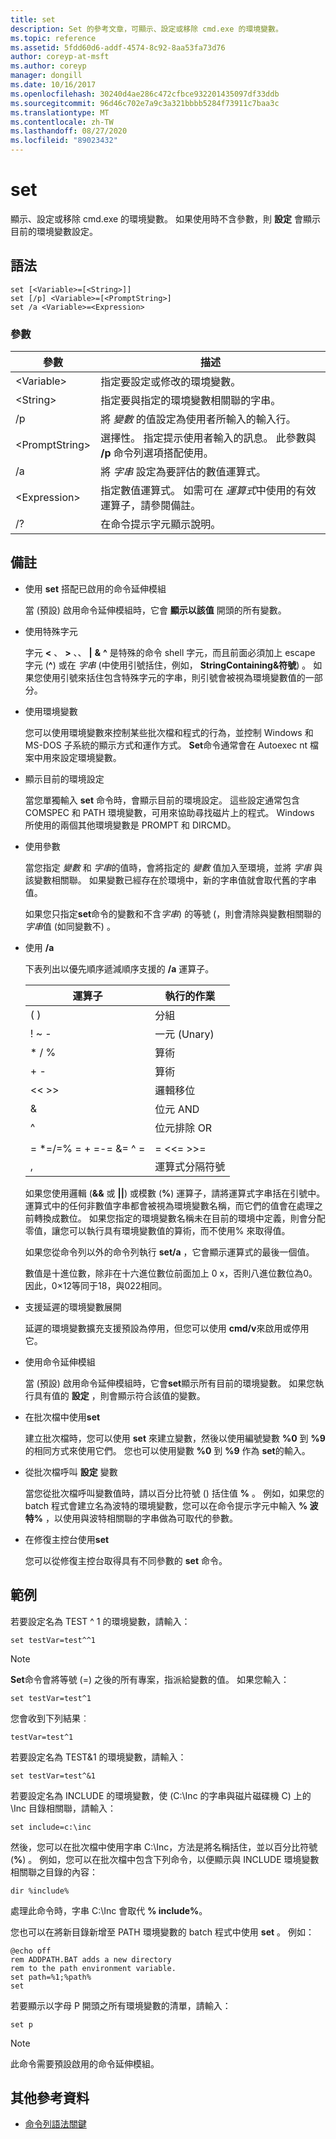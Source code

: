 ```yaml
---
title: set
description: Set 的參考文章，可顯示、設定或移除 cmd.exe 的環境變數。
ms.topic: reference
ms.assetid: 5fdd60d6-addf-4574-8c92-8aa53fa73d76
author: coreyp-at-msft
ms.author: coreyp
manager: dongill
ms.date: 10/16/2017
ms.openlocfilehash: 30240d4ae286c472cfbce932201435097df33ddb
ms.sourcegitcommit: 96d46c702e7a9c3a321bbbb5284f73911c7baa3c
ms.translationtype: MT
ms.contentlocale: zh-TW
ms.lasthandoff: 08/27/2020
ms.locfileid: "89023432"
---
```

# <a name="set"></a>set

顯示、設定或移除 cmd.exe 的環境變數。 如果使用時不含參數，則 **設定** 會顯示目前的環境變數設定。

## <a name="syntax"></a>語法

```
set [<Variable>=[<String>]]
set [/p] <Variable>=[<PromptString>]
set /a <Variable>=<Expression>
```

### <a name="parameters"></a>參數

|參數|描述|
|---------|-----------|
|\<Variable>|指定要設定或修改的環境變數。|
|\<String>|指定要與指定的環境變數相關聯的字串。|
|/p|將 *變數* 的值設定為使用者所輸入的輸入行。|
|\<PromptString>|選擇性。 指定提示使用者輸入的訊息。 此參數與 **/p** 命令列選項搭配使用。|
|/a|將 *字串* 設定為要評估的數值運算式。|
|\<Expression>|指定數值運算式。 如需可在 *運算式*中使用的有效運算子，請參閱備註。|
|/?|在命令提示字元顯示說明。|

## <a name="remarks"></a>備註

- 使用 **set** 搭配已啟用的命令延伸模組

  當 (預設) 啟用命令延伸模組時，它會 **顯示以該值** 開頭的所有變數。
- 使用特殊字元

  字元 **<** 、 **>** 、、 **|** **&** **^** 是特殊的命令 shell 字元，而且前面必須加上 escape 字元 (**^**) 或在 *字串* (中使用引號括住，例如， **StringContaining&符號**) 。 如果您使用引號來括住包含特殊字元的字串，則引號會被視為環境變數值的一部分。
- 使用環境變數

  您可以使用環境變數來控制某些批次檔和程式的行為，並控制 Windows 和 MS-DOS 子系統的顯示方式和運作方式。 **Set**命令通常會在 Autoexec nt 檔案中用來設定環境變數。
- 顯示目前的環境設定

  當您單獨輸入 **set** 命令時，會顯示目前的環境設定。 這些設定通常包含 COMSPEC 和 PATH 環境變數，可用來協助尋找磁片上的程式。 Windows 所使用的兩個其他環境變數是 PROMPT 和 DIRCMD。
- 使用參數

  當您指定 *變數* 和 *字串*的值時，會將指定的 *變數* 值加入至環境，並將 *字串* 與該變數相關聯。 如果變數已經存在於環境中，新的字串值就會取代舊的字串值。

  如果您只指定**set**命令的變數和不含*字串*) 的等號 (，則會清除與變數相關聯的*字串*值 (如同變數不) 。
- 使用 **/a**

  下表列出以優先順序遞減順序支援的 **/a** 運算子。

  |        運算子         | 執行的作業  |
  |-------------------------|----------------------|
  |           ( )           |       分組       |
  |          ! ~ -          |        一元 (Unary)         |
  |         \* / %          |      算術      |
  |           + -           |      算術      |
  |          << >>          |    邏輯移位     |
  |            &            |     位元 AND      |
  |            ^            | 位元排除 OR |
  |                         |                      |
  | = \*=/=% = + =-= &= ^ = |      = <<= >>=       |
  |            ,            | 運算式分隔符號 |

  如果您使用邏輯 (**&&** 或 **||**) 或模數 (**%**) 運算子，請將運算式字串括在引號中。 運算式中的任何非數值字串都會被視為環境變數名稱，而它們的值會在處理之前轉換成數位。 如果您指定的環境變數名稱未在目前的環境中定義，則會分配零值，讓您可以執行具有環境變數值的算術，而不使用% 來取得值。

  如果您從命令列以外的命令列執行 **set/a** ，它會顯示運算式的最後一個值。

  數值是十進位數，除非在十六進位數位前面加上 0 x，否則八進位數位為0。 因此，0×12等同于18，與022相同。
- 支援延遲的環境變數展開

  延遲的環境變數擴充支援預設為停用，但您可以使用 **cmd/v**來啟用或停用它。
- 使用命令延伸模組

  當 (預設) 啟用命令延伸模組時，它會**set**顯示所有目前的環境變數。 如果您執行具有值的 **設定** ，則會顯示符合該值的變數。
- 在批次檔中使用**set**

  建立批次檔時，您可以使用 **set** 來建立變數，然後以使用編號變數 **%0** 到 **%9**的相同方式來使用它們。 您也可以使用變數 **%0** 到 **%9** 作為 **set**的輸入。
- 從批次檔呼叫 **設定** 變數

  當您從批次檔呼叫變數值時，請以百分比符號 () 括住值 **%** 。 例如，如果您的 batch 程式會建立名為波特的環境變數，您可以在命令提示字元中輸入 **% 波特%** ，以使用與波特相關聯的字串做為可取代的參數。
- 在修復主控台使用**set**

  您可以從修復主控台取得具有不同參數的 **set** 命令。

## <a name="examples"></a>範例

若要設定名為 TEST ^ 1 的環境變數，請輸入：
```
set testVar=test^^1
```

> [!NOTE]
> **Set**命令會將等號 (=) 之後的所有專案，指派給變數的值。 如果您輸入：
> ```
> set testVar=test^1
> ```
> 您會收到下列結果︰
> ```
> testVar=test^1
> ```
> 若要設定名為 TEST&1 的環境變數，請輸入：
> ```
> set testVar=test^&1
> ```
> 若要設定名為 INCLUDE 的環境變數，使 (C:\Inc 的字串與磁片磁碟機 C) 上的 \Inc 目錄相關聯，請輸入：
> ```
> set include=c:\inc
> ```
> 然後，您可以在批次檔中使用字串 C:\Inc，方法是將名稱括住，並以百分比符號 (**%**) 。 例如，您可以在批次檔中包含下列命令，以便顯示與 INCLUDE 環境變數相關聯之目錄的內容：
> ```
> dir %include%
> ```
> 處理此命令時，字串 C:\Inc 會取代 **% include%**。

您也可以在將新目錄新增至 PATH 環境變數的 batch 程式中使用 **set** 。 例如：
```
@echo off
rem ADDPATH.BAT adds a new directory
rem to the path environment variable.
set path=%1;%path%
set
```
若要顯示以字母 P 開頭之所有環境變數的清單，請輸入：
```
set p
```

> [!NOTE]
> 此命令需要預設啟用的命令延伸模組。

## <a name="additional-references"></a>其他參考資料

- [命令列語法關鍵](command-line-syntax-key.md)